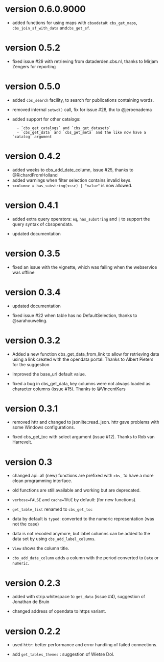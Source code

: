 # version 0.6.0.9000

* added functions for using maps with `cbsodataR`: `cbs_get_maps`, 
`cbs_join_sf_with_data` and`cbs_get_sf`.

# version 0.5.2

*  fixed issue #29 with retrieving from dataderden.cbs.nl, thanks to Mirjam Zengers for reporting

# version 0.5.0

* added `cbs_search` facility, to search for publications containing words.

* removed internal `setwd()` call, fix for issue #28, thx to @jeroenadema 

* added support for other catalogs: 

        - `cbs_get_catalogs` and `cbs_get_datasets`
        - `cbs_get_data` and `cbs_get_meta` and the like now have a `catalog` argument

# version 0.4.2

* added weeks to cbs_add_date_column, issue #25, thanks to @RichardFromHolland 
* added warnings when filter selection contains invalid keys.
* `<column> = has_substring(<ss>) | "value"` is now allowed.

# version 0.4.1

* added extra query operators: `eq`, `has_substring` and `|` to support the query syntax of cbsopendata.

* updated documentation

# version 0.3.5

* fixed an issue with the vignette, which was failing when the webservice was offline

# version 0.3.4

* updated documentation

* fixed issue #22 when table has no DefaultSelection, thanks to @sarahouweling.

# version 0.3.2

* Added a new function cbs_get_data_from_link to allow for retrieving data using a link created with the opendata portal. Thanks to Albert Pieters for the suggestion

* Improved the base_url default value.

* fixed a bug in cbs_get_data, key columns were not always loaded as character columns (issue #15). Thanks 
to @VincentKars

# version 0.3.1

* removed httr and changed to jsonlite::read_json. httr gave problems with some Windows configurations.

* fixed cbs_get_toc with select argument (issue #12). Thanks to Rob van Harrevelt.

# version 0.3

* changed api: all (new) functions are prefixed with `cbs_` to have a more clean programming interface. 

* old functions are still available and working but are deprecated.

* `verbose=FALSE` and `cache=TRUE` by default: (for new functions).

* `get_table_list` renamed to `cbs_get_toc`

* data by default is `typed`: converted to the numeric representation (was not the case)

* data is not recoded anymore, but label columns can be added to the data set by using `cbs_add_label_columns`.

* `View` shows the column title.

* `cbs_add_date_column` adds a column with the period converted to `Date` or `numeric`.

# version 0.2.3

* added with strip.whitespace to `get_data` (issue #4), suggestion of Jonathan de Bruin

* changed address of opendata to https variant.

# version 0.2.2

*  used `httr`: better performance and error handling of failed connections.

* add `get_tables_themes` : suggestion of Wietse Dol.